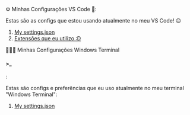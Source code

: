 ⚙️ Minhas Configurações VS Code 📝:

Estas são as configs que estou usando atualmente no meu VS Code! 😉

1.  [My settings.json](https://github.com/Thiagoow/My-Settings/blob/main/VS%20Code/settings.json)
2.  [Extensões que eu utilizo :D](https://github.com/Thiagoow/My-Settings/blob/main/VS%20Code/vscode-extensions.md)

👨🏻‍💻 Minhas Configurações Windows Terminal <h4>>_</h4>:

Estas são configs e preferências que eu uso atualmente no meu terminal "Windows Terminal":

1. [My settings.json]()
